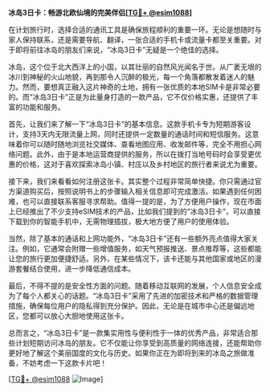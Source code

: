 **冰岛3日卡：畅游北欧仙境的完美伴侣[[TG💪+ @esim1088](https://t.me/s/esim1088)]**

在计划旅行时，选择合适的通讯工具是确保旅程顺利的重要一环。无论是想随时与家人保持联系，还是需要导航、翻译，一张合适的手机卡或流量卡都至关重要。对于即将前往冰岛的朋友们来说，“冰岛3日卡”无疑是一个绝佳的选择。

冰岛，这个位于北大西洋上的小国，以其壮丽的自然风光闻名于世。从广袤无垠的冰川到神秘的火山地貌，再到那令人沉醉的极光，每一个角落都散发着迷人的魅力。然而，要想真正融入这片神奇的土地，拥有一张优质的本地SIM卡是非常必要的。而“冰岛3日卡”正是为此量身打造的一款产品，它不仅价格实惠，还提供了丰富的功能和服务。

首先，让我们来了解一下“冰岛3日卡”的基本信息。这款手机卡专为短期游客设计，支持3天内无限流量上网，同时还提供一定数量的通话时间和短信服务。这意味着你可以随时随地浏览社交媒体、查看地图应用、收发邮件等，完全不用担心网络问题。此外，由于是本地运营商提供的服务，所以在拨打当地号码时会享受更优惠的价格，这对于喜欢探索冰岛小镇、村庄以及乡村地区的旅行者来说尤为重要。

接下来，我们来看看如何注册这张卡。其实整个过程非常简单快捷。你只需通过官方渠道购买后，按照说明书上的步骤输入相关信息即可完成激活。如果遇到任何困难，也可以直接联系客服寻求帮助。值得一提的是，为了方便用户操作，现在市面上已经推出了不少支持eSIM技术的产品，比如我们提到的“冰岛3日卡”，可以直接下载到你的智能手机中，无需物理插拔，极大地方便了用户的使用体验。

当然，除了基本的通话和上网功能外，“冰岛3日卡”还有一些额外亮点值得大家关注。例如，它通常会附赠一些增值服务，如天气预报推送、景点推荐等，这些都能让您的旅行更加便捷舒适。另外，在某些情况下，该卡还能与其他国家或地区的漫游套餐结合使用，进一步降低通信成本。

最后，不得不提的是安全性方面的问题。随着移动互联网的发展，个人信息安全成为了每个人都关心的话题。“冰岛3日卡”采用了先进的加密技术和严格的数据管理措施，确保每位用户的隐私得到充分保护。因此，无论是在城市中心还是偏远地区，您都可以放心大胆地使用这张卡。

总而言之，“冰岛3日卡”是一款集实用性与便利性于一体的优秀产品，非常适合那些计划短期访问冰岛的朋友。它不仅能让你享受到高质量的网络连接，还能帮助你更好地了解这个美丽国度的文化与历史。如果你正在为即将到来的冰岛之旅做准备，不妨考虑一下这款卡片吧！

[[TG💪+ @esim1088](https://t.me/s/esim1088) ![Image](https://i.postimg.cc/4NQfJmqS/Snipaste-2025-05-13-00-14-12.png)]